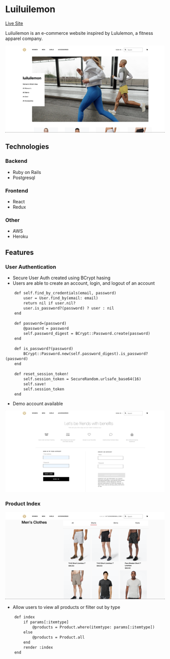 # Luiluilemon

[Live Site](https://luiluilemon.herokuapp.com/#/)

Luiluilemon is an e-commerce website inspired by Lululemon, a fitness apparel company. 

![splash](./screenshots/splash.png)

## Technologies

### Backend
  * Ruby on Rails
  * Postgresql
### Frontend
  * React
  * Redux
### Other
  * AWS
  * Heroku

## Features 

### User Authentication
  * Secure User Auth created using BCrypt hasing
  * Users are able to create an account, login, and logout of an account 
  
```
    def self.find_by_credentials(email, password)
        user = User.find_by(email: email)
        return nil if user.nil?
        user.is_password?(password) ? user : nil
    end

    def password=(password)
        @password = password
        self.password_digest = BCrypt::Password.create(password)    
    end

    def is_password?(password)
        BCrypt::Password.new(self.password_digest).is_password?(password)
    end

    def reset_session_token!
        self.session_token = SecureRandom.urlsafe_base64(16)
        self.save!
        self.session_token
    end
```
  * Demo account available
  
![](screenshots/demo-login.gif)

### Product Index 

![productidx](./screenshots/productIdx.png)
  * Allow users to view all products or filter out by type
     
```
    def index
        if params[:itemtype]
            @products = Product.where(itemtype: params[:itemtype])
        else
            @products = Product.all
        end
        render :index
    end
```


